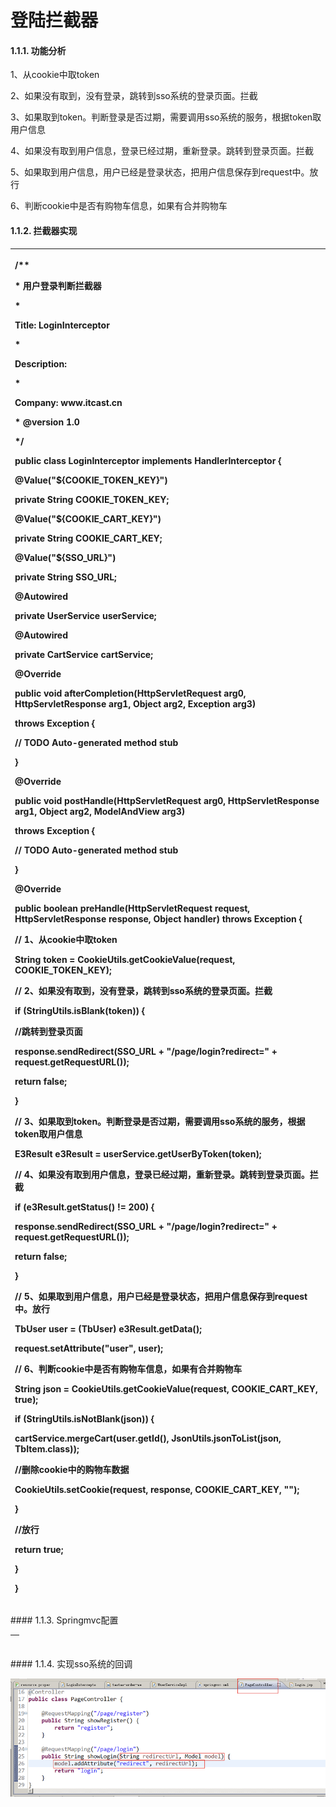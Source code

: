# 登陆拦截器

#### 1.1.1.                  功能分析

1、从cookie中取token

2、如果没有取到，没有登录，跳转到sso系统的登录页面。拦截

3、如果取到token。判断登录是否过期，需要调用sso系统的服务，根据token取用户信息

4、如果没有取到用户信息，登录已经过期，重新登录。跳转到登录页面。拦截

5、如果取到用户信息，用户已经是登录状态，把用户信息保存到request中。放行

6、判断cookie中是否有购物车信息，如果有合并购物车

#### 1.1.2.                  拦截器实现

<table>
  <thead>
    <tr>
      <th style="text-align:left">
        <p>/**</p>
        <p>* 用户登录判断拦截器</p>
        <p>*
          <p>Title: LoginInterceptor</p>
        </p>
        <p>*
          <p>Description:</p>
        </p>
        <p>*
          <p>Company: www.itcast.cn</p>
        </p>
        <p>* <b>@version</b> 1.0</p>
        <p>*/</p>
        <p><b>public</b>  <b>class</b> LoginInterceptor <b>implements</b> HandlerInterceptor
          {</p>
        <p>@Value("${COOKIE_TOKEN_KEY}")</p>
        <p> <b>private</b> String COOKIE_TOKEN_KEY;</p>
        <p>@Value("${COOKIE_CART_KEY}")</p>
        <p> <b>private</b> String COOKIE_CART_KEY;</p>
        <p>@Value("${SSO_URL}")</p>
        <p> <b>private</b> String SSO_URL;</p>
        <p>@Autowired</p>
        <p> <b>private</b> UserService userService;</p>
        <p>@Autowired</p>
        <p> <b>private</b> CartService cartService;</p>
        <p>@Override</p>
        <p> <b>public</b>  <b>void</b> afterCompletion(HttpServletRequest arg0, HttpServletResponse
          arg1, Object arg2, Exception arg3)</p>
        <p> <b>throws</b> Exception {</p>
        <p>// <b>TODO</b> Auto-generated method stub</p>
        <p>}</p>
        <p>@Override</p>
        <p> <b>public</b>  <b>void</b> postHandle(HttpServletRequest arg0, HttpServletResponse
          arg1, Object arg2, ModelAndView arg3)</p>
        <p> <b>throws</b> Exception {</p>
        <p>// <b>TODO</b> Auto-generated method stub</p>
        <p>}</p>
        <p>@Override</p>
        <p> <b>public</b>  <b>boolean</b> preHandle(HttpServletRequest request, HttpServletResponse
          response, Object handler) <b>throws</b> Exception {</p>
        <p>// 1、从cookie中取token</p>
        <p>String token = CookieUtils.getCookieValue(request, COOKIE_TOKEN_KEY);</p>
        <p>// 2、如果没有取到，没有登录，跳转到sso系统的登录页面。拦截</p>
        <p> <b>if</b> (StringUtils.isBlank(token)) {</p>
        <p>//跳转到登录页面</p>
        <p>response.sendRedirect(SSO_URL + "/page/login?redirect=" + request.getRequestURL());</p>
        <p> <b>return</b>  <b>false</b>;</p>
        <p>}</p>
        <p>// 3、如果取到token。判断登录是否过期，需要调用sso系统的服务，根据token取用户信息</p>
        <p>E3Result e3Result = userService.getUserByToken(token);</p>
        <p>// 4、如果没有取到用户信息，登录已经过期，重新登录。跳转到登录页面。拦截</p>
        <p> <b>if</b> (e3Result.getStatus() != 200) {</p>
        <p>response.sendRedirect(SSO_URL + "/page/login?redirect=" + request.getRequestURL());</p>
        <p> <b>return</b>  <b>false</b>;</p>
        <p>}</p>
        <p>// 5、如果取到用户信息，用户已经是登录状态，把用户信息保存到request中。放行</p>
        <p>TbUser user = (TbUser) e3Result.getData();</p>
        <p>request.setAttribute("user", user);</p>
        <p>// 6、判断cookie中是否有购物车信息，如果有合并购物车</p>
        <p>String json = CookieUtils.getCookieValue(request, COOKIE_CART_KEY, <b>true</b>);</p>
        <p> <b>if</b> (StringUtils.isNotBlank(json)) {</p>
        <p>cartService.mergeCart(user.getId(), JsonUtils.jsonToList(json, TbItem.<b>class</b>));</p>
        <p>//删除cookie中的购物车数据</p>
        <p>CookieUtils.setCookie(request, response, COOKIE_CART_KEY, "");</p>
        <p>}</p>
        <p>//放行</p>
        <p> <b>return</b>  <b>true</b>;</p>
        <p>}</p>
        <p>}</p>
      </th>
    </tr>
  </thead>
  <tbody></tbody>
</table>#### 1.1.3.                  Springmvc配置

<table>
  <thead>
    <tr>
      <th style="text-align:left">
        <p>
          <!-- 拦截器配置 -->
        </p>
        <p>
          <mvc:interceptors>
        </p>
        <p>
          <mvc:interceptor>
        </p>
        <p>
          <mvc:mapping path="/**" />
        </p>
        <p>
          <bean class="cn.e3mall.order.interceptor.LoginInterceptor" />
        </p>
        <p>
          </mvc:interceptor>
        </p>
        <p>
          </mvc:interceptors>
        </p>
      </th>
    </tr>
  </thead>
  <tbody></tbody>
</table>#### 1.1.4.                  实现sso系统的回调

![](../../../.gitbook/assets/image%20%28134%29.png)



